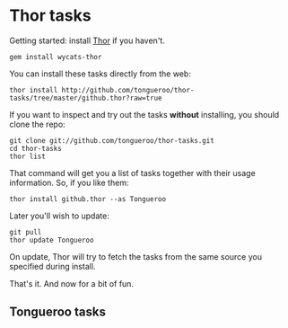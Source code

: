 Thor tasks
==========

Getting started: install [Thor](http://github.com/wycats/thor/tree/master) if you haven't.

    gem install wycats-thor

You can install these tasks directly from the web:

    thor install http://github.com/tongueroo/thor-tasks/tree/master/github.thor?raw=true

If you want to inspect and try out the tasks **without** installing, you should clone the repo:

    git clone git://github.com/tongueroo/thor-tasks.git
    cd thor-tasks
    thor list

That command will get you a list of tasks together with their usage information. So, if you like them:

    thor install github.thor --as Tongueroo

Later you'll wish to update:

    git pull
    thor update Tongueroo

On update, Thor will try to fetch the tasks from the same source you specified during install.

That's it. And now for a bit of fun.    


Tongueroo tasks
------------


